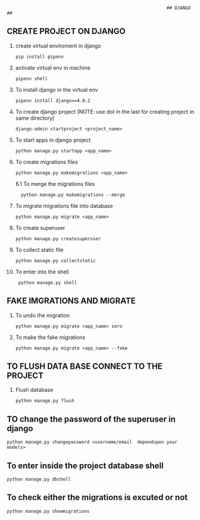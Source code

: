                                                                 ## DJANGO ##
   ## CREATE PROJECT ON DJANGO
   
   1. create virtual enviroment in django
   
          pip install pipenv
    
   2. activate virtual env in machine
      
          pipenv shell
   
   3. To install django in the virtual env
   
          pipenv install django==4.0.2
    
   4. To create django project (NOTE: use dot in the last for creating project in same directory)
    
          django-admin startproject <project_name> 
    
   5. To start apps in django project 
      
          python manage.py startapp <app_name>
          
   6. To create migrations files

          python manage.py makemigrations <app_name>
          
          
       6.1 To merge the migrations files

            python manage.py makemigrations --merge
          
   7. To migrate migrations file into database

          python manage.py migrate <app_name>
          
   8. To create superuser

          python manage.py createsuperuser
    
    
   9. To collect static file 
      
          python manage.py collectstatic
          
   10. To enter into the shell

            python manage.py shell
            
            
   ## FAKE IMGRATIONS AND MIGRATE
   
   1. To undo the migration 

          python manage.py migrate <app_name> zero
          
   2. To make the fake migrations

          python manage.py migrate <app_name> --fake
          
          
   ## TO FLUSH DATA BASE CONNECT TO THE PROJECT
   
   
   1. Flush database 

          python manage.py flush
          
   ## TO change the password of the superuser in django
    
    python manage.py changepassword <username/email  dependupon your models>
    
   ## To enter inside the project database shell
   
    python manage.py dbshell
    
   ## To check either the migrations is excuted or not
   
    python manage.py showmigrations
    
          
          
          
   
   

          
          
                                                                
